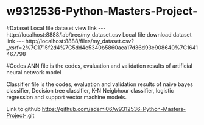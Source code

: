 # w9312536-Python-Masters-Project-
#Dataset
Local file dataset view link --- http://localhost:8888/lab/tree/my_dataset.csv
Local file download dataset link --- http://localhost:8888/files/my_dataset.csv?_xsrf=2%7C1715f2d4%7C5dd4e5340b5860aea17d36d93e908640%7C1641467798

#Codes
ANN file is the codes, evaluation and validation results of artificial neural network model

Classifier file is the codes, evaluation and validation results of naive bayes classifier, Decision tree classifier, K-N Neigbhour classifier, logistic regression and support vector machine models. 


Link to github https://github.com/ademi06/w9312536-Python-Masters-Project-.git
